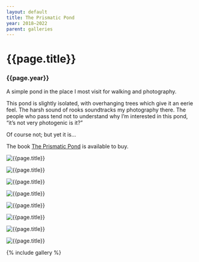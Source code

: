 ```yaml
---
layout: default
title: The Prismatic Pond
year: 2018–2022
parent: galleries
---
```


# {{page.title}}

### {{page.year}}

A simple pond in the place I most visit for walking and photography.

This pond is slightly isolated, with overhanging trees which give it an eerie feel. The harsh sound of rooks soundtracks my photography there. The people who pass tend not to understand why I’m interested in this pond, “it’s not very photogenic is it?”

Of course not; but yet it is…

The book [The Prismatic Pond](../books/the-prismatic-pond) is available to buy.

![{{page.title}}](the-prismatic-pond-01.webp "{{page.title}}")

![{{page.title}}](the-prismatic-pond-02.webp "{{page.title}}")

![{{page.title}}](the-prismatic-pond-11.webp "{{page.title}}")

![{{page.title}}](the-prismatic-pond-15.webp "{{page.title}}")

![{{page.title}}](the-prismatic-pond-16.webp "{{page.title}}")

![{{page.title}}](the-prismatic-pond-18.webp "{{page.title}}")

![{{page.title}}](the-prismatic-pond-19.webp "{{page.title}}")

![{{page.title}}](the-prismatic-pond-20.webp "{{page.title}}")

{% include gallery %}